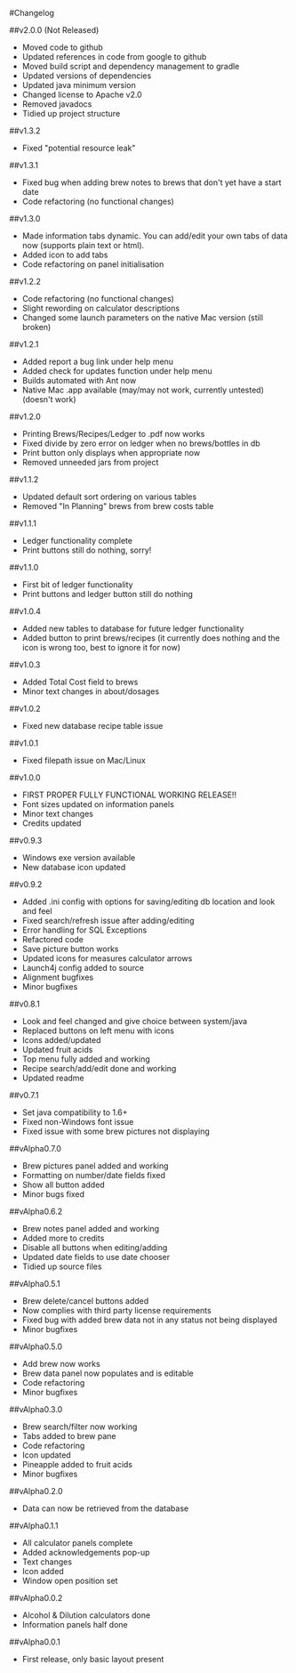 #Changelog

##v2.0.0 (Not Released)

- Moved code to github
- Updated references in code from google to github
- Moved build script and dependency management to gradle
- Updated versions of dependencies
- Updated java minimum version
- Changed license to Apache v2.0
- Removed javadocs
- Tidied up project structure

##v1.3.2

- Fixed "potential resource leak" 

##v1.3.1

- Fixed bug when adding brew notes to brews that don't yet have a start date
- Code refactoring (no functional changes) 

##v1.3.0

- Made information tabs dynamic. You can add/edit your own tabs of data now (supports plain text or html).
- Added icon to add tabs
- Code refactoring on panel initialisation 

##v1.2.2

- Code refactoring (no functional changes)
- Slight rewording on calculator descriptions
- Changed some launch parameters on the native Mac version (still broken) 

##v1.2.1

- Added report a bug link under help menu
- Added check for updates function under help menu
- Builds automated with Ant now
- Native Mac .app available (may/may not work, currently untested) (doesn't work) 

##v1.2.0

- Printing Brews/Recipes/Ledger to .pdf now works
- Fixed divide by zero error on ledger when no brews/bottles in db
- Print button only displays when appropriate now
- Removed unneeded jars from project 

##v1.1.2

- Updated default sort ordering on various tables
- Removed "In Planning" brews from brew costs table 

##v1.1.1

- Ledger functionality complete
- Print buttons still do nothing, sorry! 

##v1.1.0

- First bit of ledger functionality
- Print buttons and ledger button still do nothing 

##v1.0.4

- Added new tables to database for future ledger functionality
- Added button to print brews/recipes (it currently does nothing and the icon is wrong too, best to ignore it for now) 

##v1.0.3

- Added Total Cost field to brews
- Minor text changes in about/dosages 

##v1.0.2

- Fixed new database recipe table issue 

##v1.0.1

- Fixed filepath issue on Mac/Linux 

##v1.0.0

- FIRST PROPER FULLY FUNCTIONAL WORKING RELEASE!!
- Font sizes updated on information panels
- Minor text changes
- Credits updated 

##v0.9.3

- Windows exe version available
- New database icon updated 

##v0.9.2

- Added .ini config with options for saving/editing db location and look and feel
- Fixed search/refresh issue after adding/editing
- Error handling for SQL Exceptions
- Refactored code
- Save picture button works
- Updated icons for measures calculator arrows
- Launch4j config added to source
- Alignment bugfixes
- Minor bugfixes 

##v0.8.1

- Look and feel changed and give choice between system/java
- Replaced buttons on left menu with icons
- Icons added/updated
- Updated fruit acids
- Top menu fully added and working
- Recipe search/add/edit done and working
- Updated readme 

##v0.7.1

- Set java compatibility to 1.6+
- Fixed non-Windows font issue
- Fixed issue with some brew pictures not displaying 

##vAlpha0.7.0

- Brew pictures panel added and working
- Formatting on number/date fields fixed
- Show all button added
- Minor bugs fixed 

##vAlpha0.6.2

- Brew notes panel added and working
- Added more to credits
- Disable all buttons when editing/adding
- Updated date fields to use date chooser
- Tidied up source files 

##vAlpha0.5.1

- Brew delete/cancel buttons added
- Now complies with third party license requirements
- Fixed bug with added brew data not in any status not being displayed
- Minor bugfixes 

##vAlpha0.5.0

- Add brew now works
- Brew data panel now populates and is editable
- Code refactoring
- Minor bugfixes 

##vAlpha0.3.0

- Brew search/filter now working
- Tabs added to brew pane
- Code refactoring
- Icon updated
- Pineapple added to fruit acids
- Minor bugfixes 

##vAlpha0.2.0

- Data can now be retrieved from the database 

##vAlpha0.1.1

- All calculator panels complete
- Added acknowledgements pop-up
- Text changes
- Icon added
- Window open position set 

##vAlpha0.0.2

- Alcohol & Dilution calculators done
- Information panels half done 

##vAlpha0.0.1

- First release, only basic layout present 
